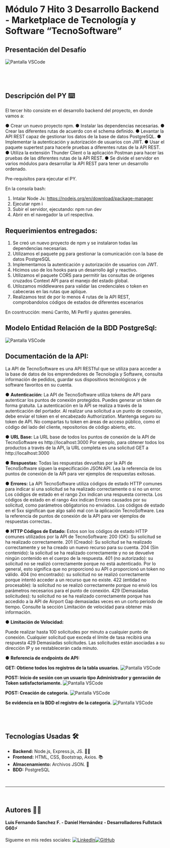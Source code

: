 # Módulo 7 Hito 3 Desarrollo Backend - Marketplace de Tecnología y Software “TecnoSoftware”

## Presentación del Desafío

![Pantalla VSCode](./database/presentacionPY.png)

## <br/>

## Descripción del PY ⌨️

El tercer hito consiste en el desarrollo backend del proyecto, en donde vamos a:

● Crear un nuevo proyecto npm.
● Instalar las dependencias necesarias.
● Crear las diferentes rutas de acuerdo con el schema definido.
● Levantar la API REST capaz de gestionar los datos de la base de datos PostgreSQL.
● Implementar la autenticación y autorización de usuarios con JWT.
● Usar el paquete supertest para hacerle pruebas a diferentes rutas de la API REST.
● Utiliza la extensión Thunder Client o la aplicación Postman para hacer las pruebas de las diferentes rutas de la API REST.
● Se divide el servidor en varios módulos para desarrollar la API REST para tener un desarrollo ordenado.

Pre-requisitos para ejecutar el PY.

En la consola bash:

1. Intalar Node Js: https://nodejs.org/en/download/package-manager
2. Ejecutar npm i
3. Subir el servidor, ejecutando: npm run dev
4. Abrir en el navegador la url respectiva.

## Requerimientos entregados:

1. Se creó un nuevo proyecto de npm y se instalaron todas las dependencias necesarias.
2. Utilizamos el paquete pg para gestionar la comunicación con la base de datos PostgreSQL
3. Implementamos la autenticación y autorización de usuarios con JWT.
4. Hicimos uso de los hooks para un desarrollo ágil y reactivo.
5. Utilizamos el paquete CORS para permitir las consultas de orígenes cruzados Context API para el manejo del estado global.
6. Utilozamos middlewares para validar las credenciales o token en cabeceras en las rutas que aplique.
7. Realizamos test de por lo menos 4 rutas de la API REST, comprobandolos códigos de estados de diferentes escenarios

En cosntrucción: menú Carrito, Mi Perfil y ajustes generales.

## Modelo Entidad Relación de la BDD PostgreSql:

![Pantalla VSCode](./database/modeloERBDD.png)

## Documentación de la API:

La API de TecnoSoftware es una API RESTful que se utiliza para acceder a la base de datos de los emprendedores de Tecnología y Softawre, consulta información de pedidos, guardar sus dispositivos tecnológicos
y de software favoritos en su cuenta.

● **Autenticación:**
La API de TecnoSoftware utiliza tokens de API para autenticar los puntos de conexión protegidos. Puedes generar un token de forma gratuita.
La autenticación en la API se realiza a través de la autenticación del portador. Al realizar una solicitud a un punto de conexión, debe enviar el token en el encabezado Authorization.
Mantenga seguro su token de API. No compartas tu token en áreas de acceso público, como el código del lado del cliente, repositorios de código abierto, etc.

● **URL Base:**
La URL base de todos los puntos de conexión de la API de TecnoSoftware es http://localhost:3000
Por ejemplo, para obtener todos los productos a través de la API, la URL completa es una solicitud GET a http://localhost:3000

● **Respuestas:**
Todas las respuestas devueltas por la API de TecnoSoftware siguen la especificación JSON:API. Lea la referencia de los puntos de conexión de la API para ver ejemplos de respuestas exitosas.

● **Errores:**
La API TecnoSoftware utiliza códigos de estado HTTP comunes para indicar si una solicitud se ha realizado correctamente o si no un error. Los códigos de estado en el rango 2xx indican una respuesta correcta.
Los códigos de estado en el rango 4xx indican Errores causados por su solicitud, como parámetros obligatorios no enviados. Los códigos de estado en el 5xx significan que algo salió mal con la aplicación TecnoSoftware.
Lea la referencia de puntos de conexión de la API para ver ejemplos de respuestas correctas..

● **HTTP Códigos de Estado:**
Estos son los códigos de estado HTTP comunes utilizados por la API de TecnoSoftware:
200 (OK): Su solicitud se ha realizado correctamente.
201 (Creado): Su solicitud se ha realizado correctamente y se ha creado un nuevo recurso para su cuenta.
204 (Sin contenido): la solicitud se ha realizado correctamente y no se devuelve ningún contenido en el cuerpo de la respuesta.
401 (no autorizado): su solicitud no se realizó correctamente porque no está autenticado. Por lo general, esto significa que no proporcionó su API o proporcionó un token no válido.
404 (no encontrado): su solicitud no se realizó correctamente porque intentó acceder a un recurso que no existe.
422 (entidad no procesable): la solicitud no se realizó correctamente porque no envió los parámetros necesarios para el punto de conexión.
429 (Demasiadas solicitudes): tu solicitud no se ha realizado correctamente porque has accedido a la API de Airport Gap demasiadas veces en un corto periodo de tiempo.
Consulte la sección Limitación de velocidad para obtener más información.

● **Limitación de Velocidad:**

Puede realizar hasta 100 solicitudes por minuto a cualquier punto de conexión. Cualquier solicitud que exceda el límite de tasa recibirá una respuesta 429 Demasiadas solicitudes.
Las solicitudes están asociadas a su dirección IP y se restablecerán cada minuto.

● **Referencia de endpoints de API:**

  **GET: Obtiene todos los registros de la tabla usuarios.** 
  ![Pantalla VSCode](./database/GET.png)

  **POST: Inicio de sesión con un usuario tipo Administrador y genración de Token satisfactoriamente.** 
  ![Pantalla VSCode](./database/POST.png)

 **POST: Creación de categoría.** 
  ![Pantalla VSCode](./database/POST_Categorias.png)

**Se evidencia en la BDD el registro de la categoría.**
   ![Pantalla VSCode](./database/insertCategoria.png)
## <br/>

## Tecnologías Usadas 🛠️

- **Backend:** Node.js, Express.js, JS. 🧑‍💻
- **Frontend:** HTML, CSS, Bootstrap, Axios. 📚
- **Almacenamiento:** Archivos JSON. 🫙
- **BDD:** PostgreSQL

<br/>

---

<br>

## Autores 👨‍💻

**Luis Fernando Sanchez F. - Daniel Hernández - Desarrolladores Fullstack G60⚡**

Sígueme en mis redes sociales: [![LinkedIn](https://img.shields.io/badge/LinkedIn-%230077B5.svg?logo=linkedin&logoColor=white)](https://www.linkedin.com/in/luisfernandosanchezflorez)[![GitHub](https://img.shields.io/badge/GitHub-black?logo=github)](https://github.com/luisfersan)
<br>

